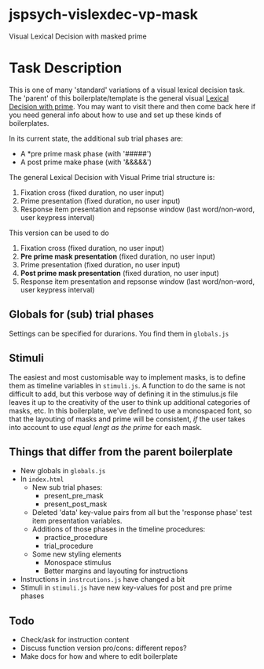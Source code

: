 # jspsych-vislexdec-vp-mask
Visual Lexical Decision with masked prime

# Task Description
This is one of many 'standard' variations of a visual lexical decision task. The 'parent' of this boilerplate/template is the general visual [Lexical Decision with prime](https://github.com/UiL-OTS-labs/jspsych-vislexdec-vp/). You may want to visit there and then come back here if you need general info about how to use and set up these kinds of boilerplates.

In its current state, the additional sub trial phases are:

- A *pre prime mask phase (with '#####')
- A post prime make phase (with '&&&&&')

The general Lexical Decision with Visual Prime trial structure is: 

1. Fixation cross (fixed duration, no user input)
2. Prime presentation (fixed duration, no user input)
3. Response item presentation and repsonse window (last word/non-word, user keypress interval)

This version can be used to do

1. Fixation cross (fixed duration, no user input)
2. __Pre prime mask presentation__ (fixed duration, no user input)
3. Prime presentation (fixed duration, no user input)
4. __Post prime mask presentation__ (fixed duration, no user input)
5. Response item presentation and repsonse window (last word/non-word, user keypress interval)

## Globals for (sub) trial phases
Settings can be specified for durarions. You find them in ```globals.js``` 

## Stimuli
The easiest and most customisable way to implement masks, is to define them as timeline variables in ```stimuli.js```. A function to do the same is not difficult to add, but this verbose way of defining it in the stimulus.js file leaves it up to the creativity of the user to think up additional categories of masks, etc. In this boilerplate, we've defined to use a monospaced font, so
that the layouting of masks and prime will be consistent, _if_ the user takes into account to use _equal lengt as the prime_ for each mask. 

## Things that differ from the parent boilerplate
- New globals in ```globals.js```
- In ```index.html```
    - New sub trial phases:
		- present_pre_mask
		- present_post_mask
    - Deleted 'data' key-value pairs from all but the 'response phase' test item presentation variables.
	- Additions of those phases in the timeline procedures: 
		- practice_procedure
		- trial_procedure
	- Some new styling elements 
		- Monospace stimulus
		- Better margins and layouting for instructions
- Instructions in ```instrcutions.js``` have changed a bit
- Stimuli in ```stimuli.js``` have new key-values for post and pre prime phases

## Todo
- Check/ask for instruction content
- Discuss function version pro/cons: different repos?
- Make docs for how and where to edit boilerplate




